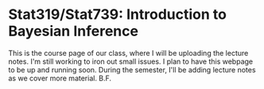 # Stat319/Stat739: Introduction to Bayesian Inference

This is the course page of our class, where I will be uploading the lecture notes.
I'm still working to iron out small issues. I plan to have this webpage to be up and running soon.
During the semester, I'll be adding lecture notes as we cover more material.
B.F.

```{tableofcontents}
```
